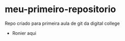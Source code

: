 # meu-primeiro-repositorio
Repo criado para primeira aula de git da digital college


- Ronier aqui
